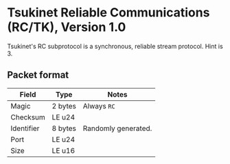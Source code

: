 # Tsukinet Reliable Communications (RC/TK), Version 1.0
Tsukinet's RC subprotocol is a synchronous, reliable stream protocol. Hint is 3.

## Packet format
| Field | Type | Notes |
| --- | --- | --- |
| Magic | 2 bytes | Always `RC` |
| Checksum | LE u24 |  |
| Identifier | 8 bytes | Randomly generated. |
| Port | LE u24 |  |
| Size | LE u16 |  |
